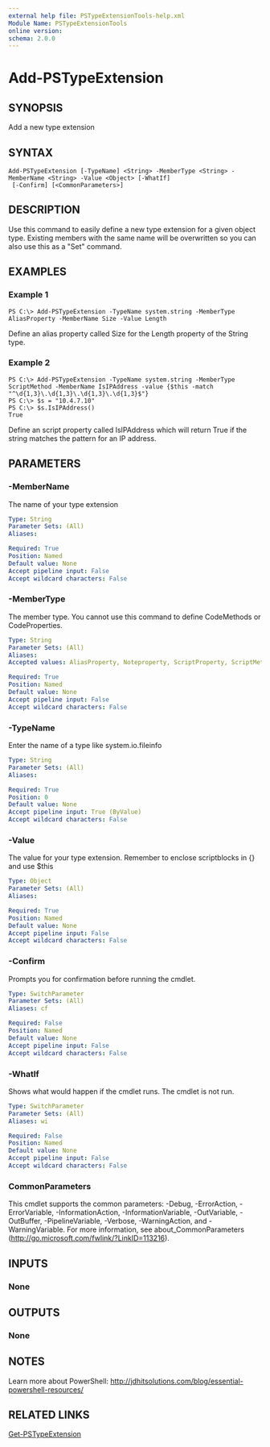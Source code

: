 ```yaml
---
external help file: PSTypeExtensionTools-help.xml
Module Name: PSTypeExtensionTools
online version: 
schema: 2.0.0
---
```


# Add-PSTypeExtension

## SYNOPSIS
Add a new type extension

## SYNTAX

```
Add-PSTypeExtension [-TypeName] <String> -MemberType <String> -MemberName <String> -Value <Object> [-WhatIf]
 [-Confirm] [<CommonParameters>]
```

## DESCRIPTION
Use this command to easily define a new type extension for a given object type. Existing members with the same name will be overwritten so you can also use this as a "Set" command.

## EXAMPLES

### Example 1
```
PS C:\> Add-PSTypeExtension -TypeName system.string -MemberType AliasProperty -MemberName Size -Value Length
```

Define an alias property called Size for the Length property of the String type.

### Example 2
```
PS C:\> Add-PSTypeExtension -TypeName system.string -MemberType ScriptMethod -MemberName IsIPAddress -value {$this -match "^\d{1,3}\.\d{1,3}\.\d{1,3}\.\d{1,3}$"}
PS C:\> $s = "10.4.7.10"
PS C:\> $s.IsIPAddress()
True
```

Define an script property called IsIPAddress which will return True if the string matches the pattern for an IP address.

## PARAMETERS

### -MemberName
The name of your type extension

```yaml
Type: String
Parameter Sets: (All)
Aliases: 

Required: True
Position: Named
Default value: None
Accept pipeline input: False
Accept wildcard characters: False
```

### -MemberType
The member type. You cannot use this command to define CodeMethods or CodeProperties.

```yaml
Type: String
Parameter Sets: (All)
Aliases: 
Accepted values: AliasProperty, Noteproperty, ScriptProperty, ScriptMethod

Required: True
Position: Named
Default value: None
Accept pipeline input: False
Accept wildcard characters: False
```

### -TypeName
Enter the name of a type like system.io.fileinfo

```yaml
Type: String
Parameter Sets: (All)
Aliases: 

Required: True
Position: 0
Default value: None
Accept pipeline input: True (ByValue)
Accept wildcard characters: False
```

### -Value
The value for your type extension.
Remember to enclose scriptblocks in {} and use $this

```yaml
Type: Object
Parameter Sets: (All)
Aliases: 

Required: True
Position: Named
Default value: None
Accept pipeline input: False
Accept wildcard characters: False
```

### -Confirm
Prompts you for confirmation before running the cmdlet.

```yaml
Type: SwitchParameter
Parameter Sets: (All)
Aliases: cf

Required: False
Position: Named
Default value: None
Accept pipeline input: False
Accept wildcard characters: False
```

### -WhatIf
Shows what would happen if the cmdlet runs.
The cmdlet is not run.

```yaml
Type: SwitchParameter
Parameter Sets: (All)
Aliases: wi

Required: False
Position: Named
Default value: None
Accept pipeline input: False
Accept wildcard characters: False
```

### CommonParameters
This cmdlet supports the common parameters: -Debug, -ErrorAction, -ErrorVariable, -InformationAction, -InformationVariable, -OutVariable, -OutBuffer, -PipelineVariable, -Verbose, -WarningAction, and -WarningVariable. For more information, see about_CommonParameters (http://go.microsoft.com/fwlink/?LinkID=113216).

## INPUTS

### None

## OUTPUTS

### None

## NOTES
Learn more about PowerShell: http://jdhitsolutions.com/blog/essential-powershell-resources/

## RELATED LINKS

[Get-PSTypeExtension]()
